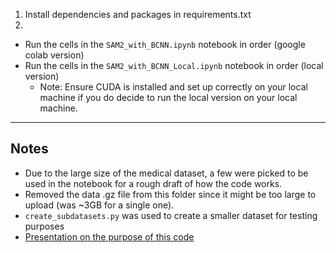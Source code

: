 1. Install dependencies and packages in requirements.txt
2. 
 - Run the cells in the `SAM2_with_BCNN.ipynb` notebook in order (google colab version)
 - Run the cells in the `SAM2_with_BCNN_Local.ipynb` notebook in order (local version)
    - Note: Ensure CUDA is installed and set up correctly on your local machine if you do decide to run the local version on your local machine.


---
## Notes

- Due to the large size of the medical dataset, a few were picked to be used in the notebook for a rough draft of how the code works.
- Removed the data .gz file from this folder since it might be too large to upload (was ~3GB for a single one).
- `create_subdatasets.py` was used to create a smaller dataset for testing purposes
- [Presentation on the purpose of this code](https://youtu.be/DYssfQb-crA)
